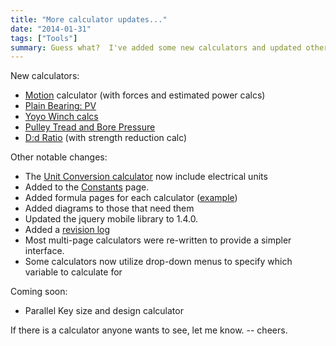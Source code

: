 ```yaml
---
title: "More calculator updates..."
date: "2014-01-31"
tags: ["Tools"]
summary: Guess what?  I've added some new calculators and updated others.
---
```


New calculators:

- [Motion](https://www.scenic-shop.com/Calculators/motions.html) calculator (with forces and estimated power calcs)
- [Plain Bearing: PV](https://www.scenic-shop.com/Calculators/bearing_plainPV.html)
- [Yoyo Winch calcs](https://www.scenic-shop.com/Calculators/winch_yoyo.html)
- [Pulley Tread and Bore Pressure](https://www.scenic-shop.com/Calculators/pulleys.html)
- [D:d Ratio](https://www.scenic-shop.com/Calculators/D-to-d.html) (with strength reduction calc)

Other notable changes:

- The [Unit Conversion calculator](https://www.scenic-shop.com/Calculators/unit_converter.html) now include electrical units
- Added to the [Constants](https://www.scenic-shop.com/Calculators/reference_constants.html) page.
- Added formula pages for each calculator ([example](https://www.scenic-shop.com/calculators-formulae/components/bearing_plainpv/))
- Added diagrams to those that need them
- Updated the jquery mobile library to 1.4.0.
- Added a [revision log](https://www.scenic-shop.com/Calculators/mdwiki.html#!revision_log.md)
- Most multi-page calculators were re-written to provide a simpler interface.
- Some calculators now utilize drop-down menus to specify which variable to calculate for

Coming soon:

- Parallel Key size and design calculator

If there is a calculator anyone wants to see, let me know. -- cheers.
